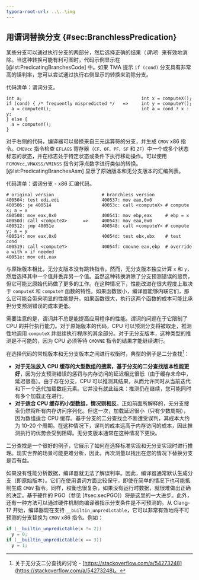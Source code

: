 ```yaml
---
typora-root-url: ..\..\img
---
```


## 用谓词替换分支 {#sec:BranchlessPredication}

某些分支可以通过执行分支的两部分，然后选择正确的结果（*谓词*）来有效地消除。当这种转换可能有利可图时，代码示例显示在 [@lst:PredicatingBranchesCode] 中。如果 TMA 提示 `if (cond)` 分支具有非常高的误判率，您可以尝试通过执行右侧显示的转换来消除分支。

代码清单：谓词分支。
~~~~ {#lst:PredicatingBranchesCode .cpp}
int a;                                             int x = computeX();
if (cond) { /* frequently mispredicted */   =>     int y = computeY();
  a = computeX();                                  int a = cond ? x : y;
} else {
  a = computeY();
}
~~~~~~~~~~~~~~~~~~~~~~~~~~~~~~~~~~~~~~~~~~~~~~~~~

对于右侧的代码，编译器可以替换来自三元运算符的分支，并生成 `CMOV` x86 指令。`CMOVcc` 指令检查 `EFLAGS` 寄存器（`CF、OF、PF、SF` 和 `ZF`）中一个或多个状态标志的状态，并在标志处于特定状态或条件下执行移动操作。可以使用 `FCMOVcc,VMAXSS/VMINSS` 指令对浮点数字进行类似的转换。[@lst:PredicatingBranchesAsm] 显示了原始版本和无分支版本的汇编列表。

代码清单：谓词分支 - x86 汇编代码。
~~~~ {#lst:PredicatingBranchesAsm .bash}
# original version                  # branchless version
400504: test edi,edi                400537: mov eax,0x0
400506: je 400514                   40053c: call <computeX> # compute x; a = x
400508: mov eax,0x0                 400541: mov ebp,eax     # ebp = x
40050d: call <computeX>      =>     400543: mov eax,0x0
400512: jmp 40051e                  400548: call <computeY> # compute y; a = y
400514: mov eax,0x0                 40054d: test ebx,ebx    # test cond
400519: call <computeY>             40054f: cmovne eax,ebp  # override a with x if needed
40051e: mov edi,eax
~~~~~~~~~~~~~~~~~~~~~~~~~~~~~~~~~~~~~~~~~~~~~~~~~

与原始版本相比，无分支版本没有跳转指令。然而，无分支版本独立计算 `x` 和 `y`，然后选择其中一个值并丢弃另一个值。虽然这种转换消除了分支预测错误的惩罚，但它可能比原始代码做了更多的工作。在这种情况下，性能改进在很大程度上取决于 `computeX` 和 `computeY` 函数的特性。如果函数很小，编译器能够内联它们，那么它可能会带来明显的性能提升。如果函数很大，执行这两个函数的成本可能比承担分支预测错误的成本更低。

需要注意的是，谓词并不总是能提高应用程序的性能。谓词的问题在于它限制了 CPU 的并行执行能力。对于原始版本的代码，CPU 可以预测分支将被取走，推测性地调用 `computeX` 并继续执行程序的其余部分。对于无分支版本，这种类型的推测是不可能的，因为 CPU 必须等待 `CMOVNE` 指令的结果才能继续进行。

在选择代码的常规版本和无分支版本之间进行权衡时，典型的例子是二分查找[^3]：

* **对于无法放入 CPU 缓存的大型数组的搜索，基于分支的二分查找版本性能更好**，因为分支预测错误的惩罚与内存访问的延迟相比很低（由于缓存未命中，延迟很高）。由于存在分支，CPU 可以推测其结果，从而允许同时从当前迭代和下一个迭代加载数组元素。它并没有就此结束：推测仍在继续，您可能同时有多个加载正在进行。
* **对于适合 CPU 缓存的小型数组，情况则相反**。正如前面所解释的，无分支搜索仍然将所有内存访问序列化。但这一次，加载延迟很小（只有少数周期），因为数组适合 CPU 缓存。基于分支的二分查找会不断遭受误判，其成本大约为 10-20 个周期。在这种情况下，误判的成本远高于内存访问的成本，因此推测执行的优势会受到阻碍。无分支版本通常在这种情况下更快。

二分查找是一个很好的例子，它展示了如何在选择标准实现和无分支实现时进行推理。现实世界的场景可能更难分析，因此，再次测量以找出在您的情况下替换分支是否有益。

如果没有性能分析数据，编译器就无法了解误判率。因此，编译器通常默认生成分支（即原始版本）。它们在使用谓词方面比较保守，即使在简单的情况下也可能抵制生成 `CMOV` 指令。同样，权衡也很复杂，如果没有运行时数据，就很难做出正确的决定。基于硬件的 PGO（参见 [#sec:secPGO]）将是这里的一大进步。此外，还有一种方法可以通过硬件机制向编译器指示分支条件是不可预测的。从 Clang-17 开始，编译器现在支持 `__builtin_unpredictable`，它可以非常有效地将不可预测的分支替换为 `CMOV` x86 指令。例如：

```cpp
if (__builtin_unpredictable(x != 2))
  y = 0;
if (__builtin_unpredictable(x == 3))
  y = 1;
```


[^3]: 关于无分支二分查找的讨论 - [https://stackoverflow.com/a/54273248](https://stackoverflow.com/a/54273248)。
